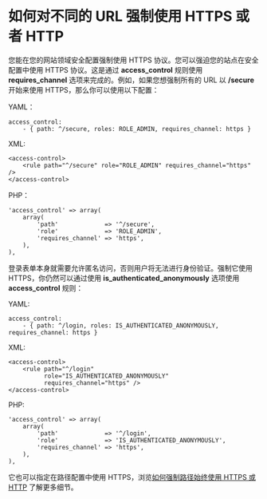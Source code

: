 # 如何对不同的 URL 强制使用 HTTPS 或者 HTTP

您能在您的网站领域安全配置强制使用 HTTPS 协议。您可以强迫您的站点在安全配置中使用 HTTPS 协议。这是通过 **access_control** 规则使用 **requires_channel** 选项来完成的。例如，如果您想强制所有的 URL 以 **/secure** 开始来使用 HTTPS，那么你可以使用以下配置：

YAML：

```
access_control:
    - { path: ^/secure, roles: ROLE_ADMIN, requires_channel: https }
```

XML:

```
<access-control>
    <rule path="^/secure" role="ROLE_ADMIN" requires_channel="https" />
</access-control>
```

PHP：

```
'access_control' => array(
    array(
        'path'             => '^/secure',
        'role'             => 'ROLE_ADMIN',
        'requires_channel' => 'https',
    ),
),
```

登录表单本身就需要允许匿名访问，否则用户将无法进行身份验证。强制它使用 HTTPS，你仍然可以通过使用 **is_authenticated_anonymously** 选项使用 **access_control** 规则：

YAML:

```
access_control:
    - { path: ^/login, roles: IS_AUTHENTICATED_ANONYMOUSLY, requires_channel: https }
```

XML:

```
<access-control>
    <rule path="^/login"
          role="IS_AUTHENTICATED_ANONYMOUSLY"
          requires_channel="https" />
</access-control>
```

PHP:

```
'access_control' => array(
    array(
        'path'             => '^/login',
        'role'             => 'IS_AUTHENTICATED_ANONYMOUSLY',
        'requires_channel' => 'https',
    ),
),
```

它也可以指定在路径配置中使用 HTTPS，浏览[如何强制路径始终使用 HTTPS 或 HTTP](http://symfony.com/doc/current/cookbook/routing/scheme.html) 了解更多细节。
